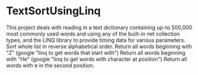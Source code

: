 # TextSortUsingLinq
This project deals with reading in a text dictionary containing up-to 500,000 most commonly used words and using any of the built-in net collection types, and the LINQ library to provide timing data for various parameters. 
Sort whole list in reverse alphabetical order. 
Return all words beginning with "Z" (google "linq to get words that start with")
Return all words beginning with "He" (google "linq to get words with character at position")
Return all words with e in the second position.
